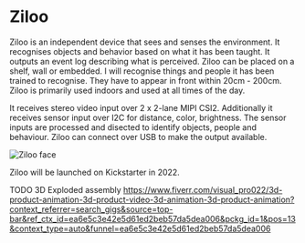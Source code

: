 # Ziloo

Ziloo is an independent device that sees and senses the environment. It recognises objects and behavior based on what it has been taught. It outputs an event log describing what is perceived.
Ziloo can be placed on a shelf, wall or embedded. I will recognise things and people it has been trained to recognise. They have to appear in front within 20cm - 200cm. Ziloo is primarily used indoors and used at all times of the day.

It receives stereo video input over 2 x 2-lane MIPI CSI2. Additionally it receives sensor input over I2C
for distance, color, brightness. The sensor inputs are processed and disected to identify objects, people and
behaviour. Ziloo can connect over USB to make the output available.

![Ziloo face](./Face/Ziloo%20face%20board.jpg)

Ziloo will be launched on Kickstarter in 2022.


TODO 3D Exploded assembly
https://www.fiverr.com/visual_pro022/3d-product-animation-3d-product-video-3d-animation-3d-product-animation?context_referrer=search_gigs&source=top-bar&ref_ctx_id=ea6e5c3e42e5d61ed2beb57da5dea006&pckg_id=1&pos=13&context_type=auto&funnel=ea6e5c3e42e5d61ed2beb57da5dea006



